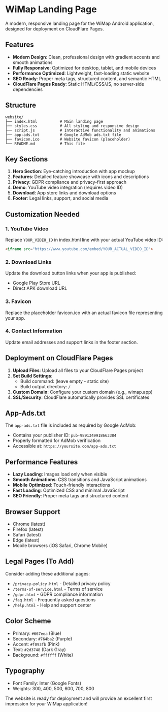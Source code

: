 # WiMap Landing Page

A modern, responsive landing page for the WiMap Android application, designed for deployment on CloudFlare Pages.

## Features

- **Modern Design**: Clean, professional design with gradient accents and smooth animations
- **Fully Responsive**: Optimized for desktop, tablet, and mobile devices
- **Performance Optimized**: Lightweight, fast-loading static website
- **SEO Ready**: Proper meta tags, structured content, and semantic HTML
- **CloudFlare Pages Ready**: Static HTML/CSS/JS, no server-side dependencies

## Structure

```
website/
├── index.html          # Main landing page
├── styles.css          # All styling and responsive design
├── script.js           # Interactive functionality and animations
├── app-ads.txt         # Google AdMob ads.txt file
├── favicon.ico         # Website favicon (placeholder)
└── README.md           # This file
```

## Key Sections

1. **Hero Section**: Eye-catching introduction with app mockup
2. **Features**: Detailed feature showcase with icons and descriptions
3. **Privacy**: GDPR compliance and privacy-first approach
4. **Demo**: YouTube video integration (requires video ID)
5. **Download**: App store links and download options
6. **Footer**: Legal links, support, and social media

## Customization Needed

### 1. YouTube Video
Replace `YOUR_VIDEO_ID` in index.html line with your actual YouTube video ID:
```html
<iframe src="https://www.youtube.com/embed/YOUR_ACTUAL_VIDEO_ID">
```

### 2. Download Links
Update the download button links when your app is published:
- Google Play Store URL
- Direct APK download URL

### 3. Favicon
Replace the placeholder favicon.ico with an actual favicon file representing your app.

### 4. Contact Information
Update email addresses and support links in the footer section.

## Deployment on CloudFlare Pages

1. **Upload Files**: Upload all files to your CloudFlare Pages project
2. **Set Build Settings**: 
   - Build command: (leave empty - static site)
   - Build output directory: `/`
3. **Custom Domain**: Configure your custom domain (e.g., wimap.app)
4. **SSL/Security**: CloudFlare automatically provides SSL certificates

## App-Ads.txt

The `app-ads.txt` file is included as required by Google AdMob:
- Contains your publisher ID: `pub-9891349918663384`
- Properly formatted for AdMob verification
- Accessible at: `https://yoursite.com/app-ads.txt`

## Performance Features

- **Lazy Loading**: Images load only when visible
- **Smooth Animations**: CSS transitions and JavaScript animations
- **Mobile Optimized**: Touch-friendly interactions
- **Fast Loading**: Optimized CSS and minimal JavaScript
- **SEO Friendly**: Proper meta tags and structured content

## Browser Support

- Chrome (latest)
- Firefox (latest)
- Safari (latest)
- Edge (latest)
- Mobile browsers (iOS Safari, Chrome Mobile)

## Legal Pages (To Add)

Consider adding these additional pages:
- `/privacy-policy.html` - Detailed privacy policy
- `/terms-of-service.html` - Terms of service
- `/gdpr.html` - GDPR compliance information
- `/faq.html` - Frequently asked questions
- `/help.html` - Help and support center

## Color Scheme

- Primary: `#667eea` (Blue)
- Secondary: `#764ba2` (Purple)
- Accent: `#f093fb` (Pink)
- Text: `#2d3748` (Dark Gray)
- Background: `#ffffff` (White)

## Typography

- Font Family: Inter (Google Fonts)
- Weights: 300, 400, 500, 600, 700, 800

The website is ready for deployment and will provide an excellent first impression for your WiMap application!
